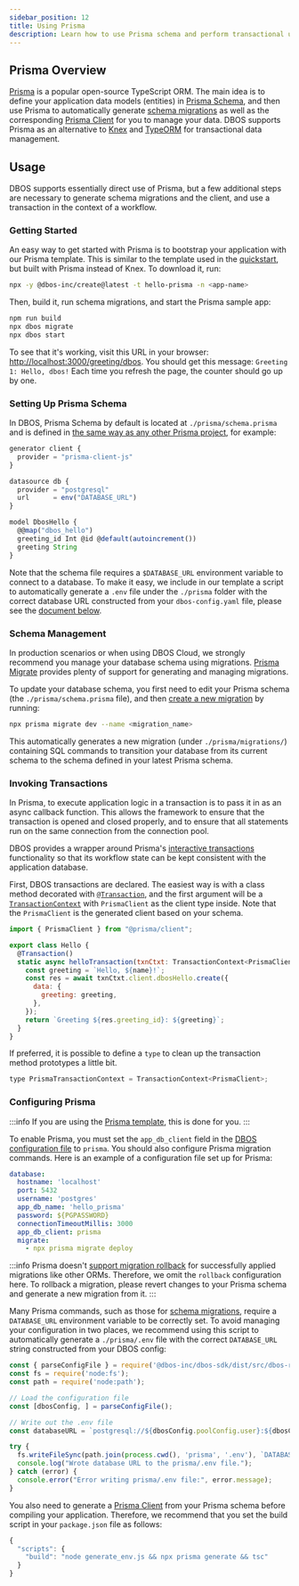 ```yaml
---
sidebar_position: 12
title: Using Prisma
description: Learn how to use Prisma schema and perform transactional updates
---
```


## Prisma Overview
[Prisma](https://www.prisma.io/) is a popular open-source TypeScript ORM.
The main idea is to define your application data models (entities) in [Prisma Schema](https://www.prisma.io/docs/orm/prisma-schema/overview), and then use Prisma to automatically generate [schema migrations](https://www.prisma.io/docs/orm/prisma-migrate/getting-started) as well as the corresponding [Prisma Client](https://www.prisma.io/docs/orm/prisma-client/setup-and-configuration/introduction) for you to manage your data.
DBOS supports Prisma as an alternative to [Knex](https://knexjs.org/) and [TypeORM](https://typeorm.io) for transactional data management.

## Usage
DBOS supports essentially direct use of Prisma, but a few additional steps are necessary to generate schema migrations and the client, and use a transaction in the context of a workflow.

### Getting Started

An easy way to get started with Prisma is to bootstrap your application with our Prisma template.
This is similar to the template used in the [quickstart](../getting-started/quickstart.md), but built with Prisma instead of Knex.
To download it, run:

```bash
npx -y @dbos-inc/create@latest -t hello-prisma -n <app-name>
```

Then, build it, run schema migrations, and start the Prisma sample app:

```bash
npm run build
npx dbos migrate
npx dbos start
```

To see that it's working, visit this URL in your browser: [http://localhost:3000/greeting/dbos](http://localhost:3000/greeting/dbos).  You should get this message: `Greeting 1: Hello, dbos!` Each time you refresh the page, the counter should go up by one.

### Setting Up Prisma Schema

In DBOS, Prisma Schema by default is located at `./prisma/schema.prisma` and is defined in [the same way as any other Prisma project](https://www.prisma.io/docs/orm/prisma-schema/overview), for example:

```javascript
generator client {
  provider = "prisma-client-js"
}

datasource db {
  provider = "postgresql"
  url      = env("DATABASE_URL")
}

model DbosHello {
  @@map("dbos_hello")
  greeting_id Int @id @default(autoincrement())
  greeting String
}
```

Note that the schema file requires a `$DATABASE_URL` environment variable to connect to a database. To make it easy, we include in our template a script to automatically generate a `.env` file under the `./prisma` folder with the correct database URL constructed from your `dbos-config.yaml` file, please see the [document below](#configuring-prisma).


### Schema Management

In production scenarios or when using DBOS Cloud, we strongly recommend you manage your database schema using migrations.
[Prisma Migrate](https://www.prisma.io/docs/orm/prisma-migrate/getting-started) provides plenty of support for generating and managing migrations.

To update your database schema, you first need to edit your Prisma schema (the `./prisma/schema.prisma` file), and then [create a new migration](https://www.prisma.io/docs/orm/reference/prisma-cli-reference#migrate-dev) by running:


```bash
npx prisma migrate dev --name <migration_name>
```

This automatically generates a new migration (under `./prisma/migrations/`) containing SQL commands to transition your database from its current schema to the schema defined in your latest Prisma schema.

### Invoking Transactions
In Prisma, to execute application logic in a transaction is to pass it in as an async callback function. This allows the framework to ensure that the transaction is opened and closed properly, and to ensure that all statements run on the same connection from the connection pool.

DBOS provides a wrapper around Prisma's [interactive transactions](https://www.prisma.io/docs/orm/prisma-client/queries/transactions#interactive-transactions) functionality so that its workflow state can be kept consistent with the application database.

First, DBOS transactions are declared.  The easiest way is with a class method decorated with [`@Transaction`](../api-reference/decorators.md#transaction), and the first argument will be a [`TransactionContext`](../api-reference/contexts.md#transactioncontextt) with `PrismaClient` as the client type inside. Note that the `PrismaClient` is the generated client based on your schema.

```javascript
import { PrismaClient } from "@prisma/client";

export class Hello {
  @Transaction()
  static async helloTransaction(txnCtxt: TransactionContext<PrismaClient>, name: string)  {
    const greeting = `Hello, ${name}!`;
    const res = await txnCtxt.client.dbosHello.create({
      data: {
        greeting: greeting,
      },
    });
    return `Greeting ${res.greeting_id}: ${greeting}`;
  }
}
```

If preferred, it is possible to define a `type` to clean up the transaction method prototypes a little bit.
```javascript
type PrismaTransactionContext = TransactionContext<PrismaClient>;
```

### Configuring Prisma

:::info
If you are using the [Prisma template](#getting-started), this is done for you.
:::

To enable Prisma, you must set the `app_db_client` field in the [DBOS configuration file](../api-reference/configuration.md) to `prisma`.
You should also configure Prisma migration commands.
Here is an example of a configuration file set up for Prisma:

```yaml
database:
  hostname: 'localhost'
  port: 5432
  username: 'postgres'
  app_db_name: 'hello_prisma'
  password: ${PGPASSWORD}
  connectionTimeoutMillis: 3000
  app_db_client: prisma
  migrate:
    - npx prisma migrate deploy
```

:::info
Prisma doesn't [support migration rollback](https://github.com/prisma/prisma/discussions/4617) for successfully applied migrations like other ORMs.
Therefore, we omit the `rollback` configuration here.
To rollback a migration, please revert changes to your Prisma schema and generate a new migration from it.
:::

Many Prisma commands, such as those for [schema migrations](#schema-management), require a `DATABASE_URL` environment variable to be correctly set.
To avoid managing your configuration in two places, we recommend using this script to automatically generate a `./prisma/.env` file with the correct `DATABASE_URL` string constructed from your DBOS config:

```javascript title="generate_env.js"
const { parseConfigFile } = require('@dbos-inc/dbos-sdk/dist/src/dbos-runtime/config');
const fs = require('node:fs');
const path = require('node:path');

// Load the configuration file
const [dbosConfig, ] = parseConfigFile();

// Write out the .env file
const databaseURL = `postgresql://${dbosConfig.poolConfig.user}:${dbosConfig.poolConfig.password}@${dbosConfig.poolConfig.host}:${dbosConfig.poolConfig.port}/${dbosConfig.poolConfig.database}`;

try {
  fs.writeFileSync(path.join(process.cwd(), 'prisma', '.env'), `DATABASE_URL="${databaseURL}"`);
  console.log("Wrote database URL to the prisma/.env file.");
} catch (error) {
  console.error("Error writing prisma/.env file:", error.message);
}
```

You also need to generate a [Prisma Client](https://www.prisma.io/docs/orm/prisma-client/setup-and-configuration/introduction) from your Prisma schema before compiling your application.
Therefore, we recommend that you set the build script in your `package.json` file as follows:
```js title="package.json"
{
  "scripts": {
    "build": "node generate_env.js && npx prisma generate && tsc"
  }
}
```